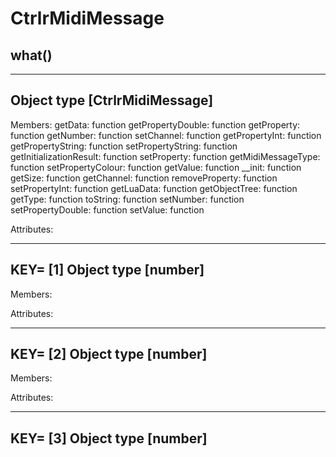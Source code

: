 
# CtrlrMidiMessage

## what()
-----------------------------------------------------------------
Object type [CtrlrMidiMessage]
-----------------------------------------------------------------

Members:
	                       getData:	function
	             getPropertyDouble:	function
	                   getProperty:	function
	                     getNumber:	function
	                    setChannel:	function
	                getPropertyInt:	function
	             getPropertyString:	function
	             setPropertyString:	function
	       getInitializationResult:	function
	                   setProperty:	function
	            getMidiMessageType:	function
	             setPropertyColour:	function
	                      getValue:	function
	                        __init:	function
	                       getSize:	function
	                    getChannel:	function
	                removeProperty:	function
	                setPropertyInt:	function
	                    getLuaData:	function
	                 getObjectTree:	function
	                       getType:	function
	                      toString:	function
	                     setNumber:	function
	             setPropertyDouble:	function
	                      setValue:	function


Attributes:

-----------------------------------------------------------------
KEY= [1]
Object type [number]
-----------------------------------------------------------------

Members:


Attributes:

-----------------------------------------------------------------
KEY= [2]
Object type [number]
-----------------------------------------------------------------

Members:


Attributes:

-----------------------------------------------------------------
KEY= [3]
Object type [number]
-----------------------------------------------------------------